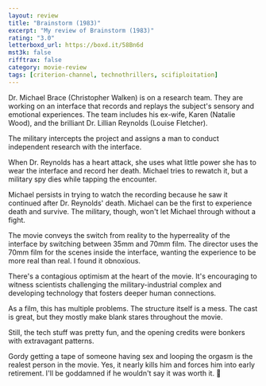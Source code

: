 ```yaml
---
layout: review
title: "Brainstorm (1983)"
excerpt: "My review of Brainstorm (1983)"
rating: "3.0"
letterboxd_url: https://boxd.it/58Bn6d
mst3k: false
rifftrax: false
category: movie-review
tags: [criterion-channel, technothrillers, scifiploitation]
---
```


Dr. Michael Brace (Christopher Walken) is on a research team. They are working on an interface that records and replays the subject's sensory and emotional experiences. The team includes his ex-wife, Karen (Natalie Wood), and the brilliant Dr. Lillian Reynolds (Louise Fletcher).

The military intercepts the project and assigns a man to conduct independent research with the interface.

When Dr. Reynolds has a heart attack, she uses what little power she has to wear the interface and record her death. Michael tries to rewatch it, but a military spy dies while tapping the encounter.

Michael persists in trying to watch the recording because he saw it continued after Dr. Reynolds' death. Michael can be the first to experience death and survive. The military, though, won't let Michael through without a fight.

The movie conveys the switch from reality to the hyperreality of the interface by switching between 35mm and 70mm film. The director uses the 70mm film for the scenes inside the interface, wanting the experience to be more real than real. I found it obnoxious.

There's a contagious optimism at the heart of the movie. It's encouraging to witness scientists challenging the military-industrial complex and developing technology that fosters deeper human connections.

As a film, this has multiple problems. The structure itself is a mess. The cast is great, but they mostly make blank stares throughout the movie.

Still, the tech stuff was pretty fun, and the opening credits were bonkers with extravagant patterns.

Gordy getting a tape of someone having sex and looping the orgasm is the realest person in the movie. Yes, it nearly kills him and forces him into early retirement. I'll be goddamned if he wouldn't say it was worth it. 🫡
